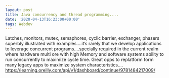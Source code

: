 ```yaml
---
layout: post
title: Java concurrency and thread programming....
date: '2020-04-13T16:23:00+00:00'
tags: Webdev
---
```



Latches, monitors, mutex, semaphores, cyclic barrier, exchanger, phasers superbly illustrated with examples....it’s rarely that we develop applications to leverage concurrent programs....specially required in the current realm where hardware multi ore with high Memory and software systems ability to run concurrently to maximize cycle time. Great opps to replatform form many legacy apps to maximize system characteristics....
https://learning.oreilly.com/api/v1/dashboard/continue/9781484217009/
